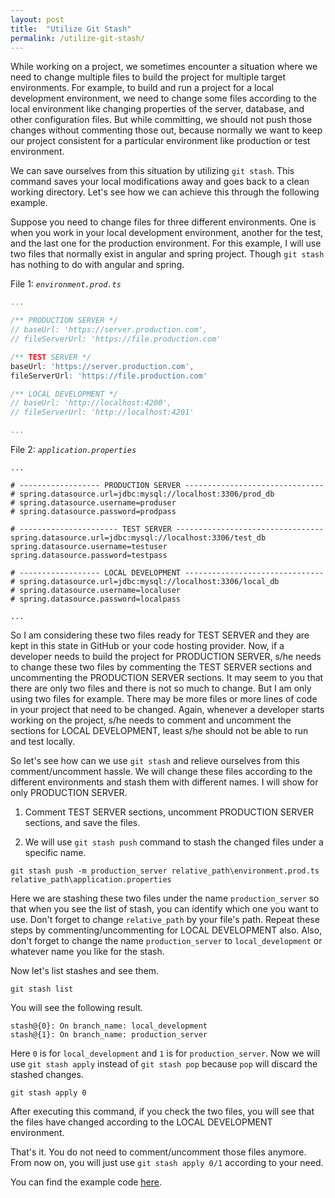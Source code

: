 ```yaml
---
layout: post
title:  "Utilize Git Stash"
permalink: /utilize-git-stash/
---
```


While working on a project, we sometimes encounter a situation where we need to change multiple files to build the project for multiple target environments. For example, to build and run a project for a local development environment, we need to change some files according to the local environment like changing properties of the server, database, and other configuration files. But while committing, we should not push those changes without commenting those out, because normally we want to keep our project consistent for a particular environment like production or test environment.

We can save ourselves from this situation by utilizing `git stash`. This command saves your local modifications away and goes back to a clean working directory. Let's see how we can achieve this through the following example.

Suppose you need to change files for three different environments. One is when you work in your local development environment, another for the test, and the last one for the production environment. For this example, I will use two files that normally exist in angular and spring project. Though `git stash` has nothing to do with angular and spring.

File 1: _`environment.prod.ts`_

```js
...

/** PRODUCTION SERVER */
// baseUrl: 'https://server.production.com',
// fileServerUrl: 'https://file.production.com'

/** TEST SERVER */
baseUrl: 'https://server.production.com',
fileServerUrl: 'https://file.production.com'

/** LOCAL DEVELOPMENT */
// baseUrl: 'http://localhost:4200',
// fileServerUrl: 'http://localhost:4201'

...
```

File 2: _`application.properties`_

```
...

# ------------------ PRODUCTION SERVER -------------------------------
# spring.datasource.url=jdbc:mysql://localhost:3306/prod_db
# spring.datasource.username=produser
# spring.datasource.password=prodpass

# ---------------------- TEST SERVER ---------------------------------
spring.datasource.url=jdbc:mysql://localhost:3306/test_db
spring.datasource.username=testuser
spring.datasource.password=testpass

# ------------------ LOCAL DEVELOPMENT -------------------------------
# spring.datasource.url=jdbc:mysql://localhost:3306/local_db
# spring.datasource.username=localuser
# spring.datasource.password=localpass

...
```

So I am considering these two files ready for TEST SERVER and they are kept in this state in GitHub or your code hosting provider. Now, if a developer needs to build the project for PRODUCTION SERVER, s/he needs to change these two files by commenting the TEST SERVER sections and uncommenting the PRODUCTION SERVER sections. It may seem to you that there are only two files and there is not so much to change. But I am only using two files for example. There may be more files or more lines of code in your project that need to be changed. Again, whenever a developer starts working on the project, s/he needs to comment and uncomment the sections for LOCAL DEVELOPMENT, least s/he should not be able to run and test locally.

So let's see how can we use `git stash` and relieve ourselves from this comment/uncomment hassle. We will change these files according to the different environments and stash them with different names. I will show for only PRODUCTION SERVER. 

1. Comment TEST SERVER sections, uncomment PRODUCTION SERVER sections, and save the files.

2. We will use `git stash push` command to stash the changed files under a specific name.  

```
git stash push -m production_server relative_path\environment.prod.ts relative_path\application.properties
```

Here we are stashing these two files under the name `production_server` so that when you see the list of stash, you can identify which one you want to use. Don't forget to change `relative_path` by your file's path. Repeat these steps by commenting/uncommenting for LOCAL DEVELOPMENT also. Also, don't forget to change the name `production_server` to `local_development` or whatever name you like for the stash.

Now let's list stashes and see them. 

```
git stash list
```

You will see the following result.

```
stash@{0}: On branch_name: local_development
stash@{1}: On branch_name: production_server
```

Here `0` is for `local_development` and `1` is for `production_server`. Now we will use `git stash apply` instead of `git stash pop` because `pop` will discard the stashed changes.

```
git stash apply 0
```

After executing this command, if you check the two files, you will see that the files have changed according to the LOCAL DEVELOPMENT environment.

That's it. You do not need to comment/uncomment those files anymore. From now on, you will just use `git stash apply 0/1` according to your need.

You can find the example code [here](https://github.com/JobayerAhmmed/jobayerahmmed.github.io/examples/utilize-git-stash).